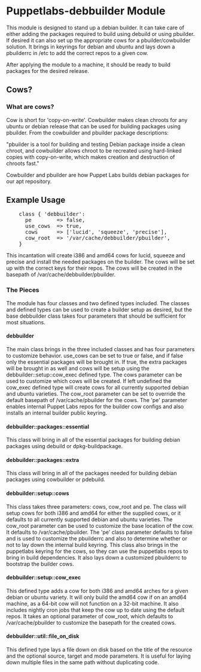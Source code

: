 # Puppetlabs-debbuilder Module #

  This module is designed to stand up a debian builder. It can take care of
  either adding the packages required to build using debuild or using pbuilder.
  If desired it can also set up the appropriate cows for a pbuilder/cowbuilder
  solution. It brings in keyrings for debian and ubuntu and lays down a
  pbuilderrc in /etc to add the correct repos to a given cow.

  After applying the module to a machine, it should be ready to build packages
  for the desired release.

## Cows? ##

### What are cows? ###

  Cow is short for 'copy-on-write'. Cowbuilder makes clean chroots for any ubuntu
  or debian release that can be used for building packages using pbuilder.  From
  the cowbuilder and pbuilder package descriptions:

  "pbuilder is a tool for building and testing Debian package inside a clean
  chroot, and cowbuilder allows chroot to be recreated using hard-linked copies
  with copy-on-write, which makes creation and destruction of chroots fast."

  Cowbuilder and pbuilder are how Puppet Labs builds debian packages for our apt
  repository.

## Example Usage ##
<pre>
    class { 'debbuilder':
      pe        => false,
      use_cows  => true,
      cows      => ['lucid', 'squeeze', 'precise'],
      cow_root  => '/var/cache/debbuilder/pbuilder',
    }
</pre>

  This incantation will create i386 and amd64 cows for lucid, squeeze and
  precise and install the needed packages on the builder. The cows will be set
  up with the correct keys for their repos. The cows will be created in the
  basepath of /var/cache/debbuilder/pbuilder.

### The Pieces ###

  The module has four classes and two defined types included. The classes and
  defined types can be used to create a builder setup as desired, but the base
  debbuilder class takes four parameters that should be sufficient for most
  situations.

#### debbuilder ####

  The main class brings in the three included classes and has four parameters
  to customize behavior. use\_cows can be set to true or false, and if false
  only the essential packages will be brought in. If true, the extra packages
  will be brought in as well and cows will be setup using the
  debbuilder::setup::cow\_exec defined type. The cows parameter can be used to
  customize which cows will be created. If left undefined the cow\_exec defined
  type will create cows for all currently supported debian and ubuntu
  varieties. The cow\_root parameter can be set to override the default
  basepath of /var/cache/pbuilder for the cows. The 'pe' parameter enables
  internal Puppet Labs repos for the builder cow configs and also installs an
  internal builder public keyring.

#### debbuilder::packages::essential ####

  This class will bring in all of the essential packages for building debian
  packages using debuild or dpkg-buildpackage.

#### debbuilder::packages::extra ####

  This class will bring in all of the packages needed for building debian
  packages using cowbuilder or pdebuild.

#### debbuilder::setup::cows ####

  This class takes three parameters: cows, cow\_root and pe. The class will
  setup cows for both i386 and amd64 for either the supplied cows, or it
  defaults to all currently supported debian and ubuntu varieties. The
  cow\_root parameter can be used to customize the base location of the cow. It
  defaults to /var/cache/pbuilder. The 'pe' class parameter defaults to false and
  is used to customize the pbuilderrc and also to determine whether or not to
  lay down the internal build keyring. This class also brings in the puppetlabs
  keyring for the cows, so they can use the puppetlabs repos to bring in build
  dependencies. It also lays down a customized pbuilderrc to bootstrap the
  builder cows.

#### debbuilder::setup::cow\_exec ####

  This defined type adds a cow for both i386 and amd64 arches for a given
  debian or ubuntu variety. It will only build the amd64 cow if on an amd64
  machine, as a 64-bit cow will not function on a 32-bit machine. It also
  includes nightly cron jobs that keep the cow up to date using the default
  repos. It takes an optional parameter of cow\_root, which defaults to
  /var/cache/pbuilder to customize the basepath for the created cows.

#### debbuilder::util::file\_on\_disk ####

  This defined type lays a file down on disk based on the title of the resource
  and the optional source, target and mode parameters. It is useful for laying
  down multiple files in the same path without duplicating code.
